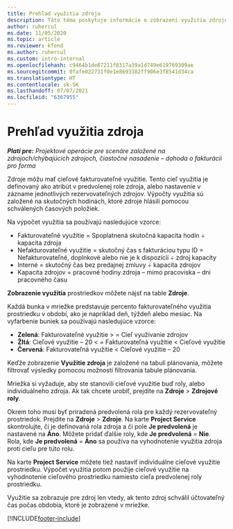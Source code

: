```yaml
---
title: Prehľad využitia zdroja
description: Táto téma poskytuje informácie o zobrazení využitia zdrojov v aplikácii Project Operations.
author: ruhercul
ms.date: 11/05/2020
ms.topic: article
ms.reviewer: kfend
ms.author: ruhercul
ms.custom: intro-internal
ms.openlocfilehash: c9464b1de87211f8317a39a1d749e619769309ae
ms.sourcegitcommit: 0fafe022731f0e1e8693382ff906e3f8541d34ca
ms.translationtype: HT
ms.contentlocale: sk-SK
ms.lasthandoff: 07/07/2021
ms.locfileid: "6367955"
---
```

# <a name="resource-utilization-overview"></a>Prehľad využitia zdroja

_**Platí pre:** Projektové operácie pre scenáre založené na zdrojoch/chýbajúcich zdrojoch, čiastočné nasadenie – dohoda o fakturácii pro forma_

Zdroje môžu mať cieľové fakturovateľné využitie. Tento cieľ využitia je definovaný ako atribút v predvolenej role zdroja, alebo nastavenie v zázname jednotlivých rezervovateľných zdrojov. Výpočty využitia sú založené na skutočných hodinách, ktoré zdroje hlásili pomocou schválených časových položiek.

Na výpočet využitia sa používajú nasledujúce vzorce:

  - Fakturovateľné využitie = Spoplatnená skutočná kapacita hodín ÷ kapacita zdroja
  - Nefakturovateľné využitie = skutočný čas s fakturáciou typu ID = Nefakturovateľné, doplnkové alebo nie je k dispozícii ÷ zdroj kapacity
  - Interné = skutočný čas bez predajnej zmluvy ÷ kapacita zdrojov
  - Kapacita zdrojov = pracovné hodiny zdroja – mimo pracoviska – dni pracovného času

**Zobrazenie využitia** prostriedkov môžete nájsť na table **Zdroje**.

Každá bunka v mriežke predstavuje percento fakturovateľného využitia prostriedku v období, ako je napríklad deň, týždeň alebo mesiac. Na vyfarbenie buniek sa používajú nasledujúce vzorce:

  - **Zelená**: Fakturovateľné využitie > = Cieľ využívanie zdrojov
  - **Žltá**: Cieľové využitie – 20 < = Fakturovateľná využitie < Cieľové využitie
  - **Červená**: Fakturovateľná využitie < Cieľové využitie – 20

Keďže zobrazenie **Využitie zdroja** je založené na tabuli plánovania, môžete filtrovať výsledky pomocou možností filtrovania tabule plánovania.

Mriežka si vyžaduje, aby ste stanovili cieľové využitie buď roly, alebo individuálneho zdroja. Ak tak chcete urobiť, prejdite na **Zdroje** > **Zdrojové roly**.

Okrem toho musí byť priradená predvolená rola pre každý rezervovateľný prostriedok. Prejdite na **Zdroje** > **Zdroje**. Na karte **Project Service** skontrolujte, či je definovaná rola zdroja a či pole **Je predvolená** je nastavené na **Áno**. Môžete pridať ďalšie roly, kde **Je predvolená** = **Nie**. Rola, kde **Je predvolená** = **Áno** sa používa na vyhodnotenie využitia zdroja proti cieľu pre túto rolu.

Na karte **Project Service** môžete tiež nastaviť individuálne cieľové využitie prostriedku. Výpočet využitia potom použije cieľové využitie na vyhodnotenie cieľového prostriedku namiesto cieľa predvolenej roly prostriedku.

Využitie sa zobrazuje pre zdroj len vtedy, ak tento zdroj schválil účtovateľný čas počas obdobia, ktoré je zobrazené v mriežke.


[!INCLUDE[footer-include](../includes/footer-banner.md)]